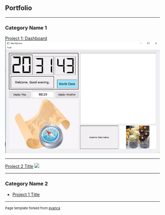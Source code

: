 ## Portfolio

---

### Category Name 1 

[Project 1: Dashboard](/sample_page)
<img src="images/Project 1.png?raw=true"/>

---
[Project 2 Title](/Project2)
<img src="images/dummy_thumbnail.jpg?raw=true"/>

---



### Category Name 2

- [Project 1 Title](http://example.com/)





---
<p style="font-size:11px">Page template forked from <a href="https://github.com/evanca/quick-portfolio">evanca</a></p>
<!-- Remove above link if you don't want to attibute -->
